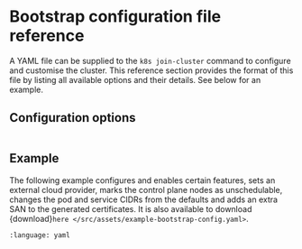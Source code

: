 # Bootstrap configuration file reference

A YAML file can be supplied to the `k8s join-cluster` command to configure and
customise the cluster. This reference section provides the format of this file
by listing all available options and their details. See below for an example.

## Configuration options

```{include} ../../_parts/bootstrap_config.md
```


## Example

The following example configures and enables certain features, sets an external
cloud provider, marks the control plane nodes as unschedulable, changes the pod
and service CIDRs from the defaults and adds an extra SAN to the generated
certificates. It is also available to download {download}`here
</src/assets/example-bootstrap-config.yaml>`.

```{literalinclude} /src/assets/example-bootstrap-config.yaml
:language: yaml
```

<!-- LINKS -->
[example-config]: /src/assets/example-bootstrap-config.yaml
